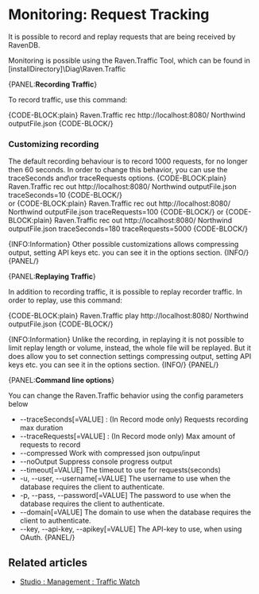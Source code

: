 # Monitoring: Request Tracking

It is possible to record and replay requests that are being received by RavenDB.

Monitoring is possible using the Raven.Traffic Tool, which can be found in [installDirectory]\Diag\Raven.Traffic 

{PANEL:**Recording Traffic**}

To record traffic, use this command:

{CODE-BLOCK:plain}
    Raven.Traffic rec http://localhost:8080/ Northwind outputFile.json
{CODE-BLOCK/}


### Customizing recording
The default recording behaviour is to record 1000 requests, for no longer then 60 seconds. In order to change this behavior, you can use the traceSeconds and\or traceRequests options.
{CODE-BLOCK:plain}
    Raven.Traffic rec out http://localhost:8080/ Northwind outputFile.json traceSeconds=10
{CODE-BLOCK/}						
or
{CODE-BLOCK:plain}
    Raven.Traffic rec out http://localhost:8080/ Northwind outputFile.json traceRequests=100
{CODE-BLOCK/}
or
{CODE-BLOCK:plain}
    Raven.Traffic rec out http://localhost:8080/ Northwind outputFile.json traceSeconds=180 traceRequests=5000
{CODE-BLOCK/}

{INFO:Information}
Other possible customizations allows compressing output, setting API keys etc. you can see it in the options section.
{INFO/}
{PANEL/}

{PANEL:**Replaying Traffic**}

In addition to recording traffic, it is possible to replay recorder traffic. In order to replay, use this command:

{CODE-BLOCK:plain}
    Raven.Traffic play http://localhost:8080/ Northwind outputFile.json
{CODE-BLOCK/}


{INFO:Information}
Unlike the recording, in replaying it is not possible to limit replay length or volume, instead, the whole file will be replayed. But it does allow you to set connection settings compressing output, setting API keys etc. you can see it in the options section.
{INFO/}
{PANEL/}


{PANEL:**Command line options**}

You can change the Raven.Traffic behavior using the config parameters below

 - --traceSeconds[=VALUE] : (In Record mode only) Requests recording max duration
 - --traceRequests[=VALUE] : (In Record mode only) Max amount of requests to record
 - --compressed              Work with compressed json outpu/input
 - --noOutput                Suppress console progress output
 - --timeout[=VALUE]         The timeout to use for requests(seconds)
 - -u, --user, --username[=VALUE] The username to use when the database requires the client to authenticate.
 - -p, --pass, --password[=VALUE] The password to use when the database requires the client to authenticate.
 - --domain[=VALUE]          The domain to use when the database requires the client to authenticate.
 - --key, --api-key, --apikey[=VALUE] The API-key to use, when using OAuth.
{PANEL/}



## Related articles

- [Studio : Management : Traffic Watch](../../../studio/management/traffic-watch)
